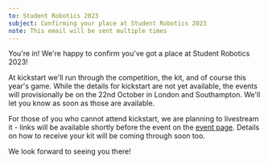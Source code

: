 ```yaml
---
to: Student Robotics 2023
subject: Confirming your place at Student Robotics 2023
note: This email will be sent multiple times
---
```


You're in! We're happy to confirm you've got a place at Student Robotics 2023!

At kickstart we'll run through the competition, the kit, and of course this year's game. While the details for kickstart are not yet available, the events will provisionally be on the 22nd October in London and Southampton. We'll let you know as soon as those are available.

For those of you who cannot attend kickstart, we are planning to livestream it - links will be available shortly before the event on the [event page](https://studentrobotics.org/events/sr2023/kickstart/). Details on how to receive your kit will be coming through soon too.

We look forward to seeing you there!
